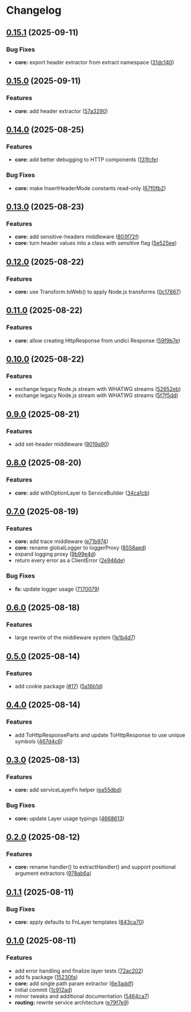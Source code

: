 # Changelog

## [0.15.1](https://github.com/DASPRiD/taxum/compare/core-v0.15.0...core-v0.15.1) (2025-09-11)


### Bug Fixes

* **core:** export header extractor from extract namespace ([31dc140](https://github.com/DASPRiD/taxum/commit/31dc140840fbc4b8de6203c6ca523bd6a1dd913e))

## [0.15.0](https://github.com/DASPRiD/taxum/compare/core-v0.14.0...core-v0.15.0) (2025-09-11)


### Features

* **core:** add header extractor ([57a3290](https://github.com/DASPRiD/taxum/commit/57a3290027966f64a74f005bc89bb3ce4a15b0d7))

## [0.14.0](https://github.com/DASPRiD/taxum/compare/core-v0.13.0...core-v0.14.0) (2025-08-25)


### Features

* **core:** add better debugging to HTTP components ([131fcfe](https://github.com/DASPRiD/taxum/commit/131fcfe33d01b8e7b003b2746218514ff1148a05))


### Bug Fixes

* **core:** make InsertHeaderMode constants read-only ([67f0fb2](https://github.com/DASPRiD/taxum/commit/67f0fb25e6b4fffd216538d77d6b7db6f556f50e))

## [0.13.0](https://github.com/DASPRiD/taxum/compare/core-v0.12.0...core-v0.13.0) (2025-08-23)


### Features

* **core:** add sensitive-headers middleware ([803f72f](https://github.com/DASPRiD/taxum/commit/803f72fa2ac019a78c43403836437f1cce7a1528))
* **core:** turn header values into a class with sensitive flag ([5e525ee](https://github.com/DASPRiD/taxum/commit/5e525eeb58d75d3e6a7b9995d60a1e1ed4eba7a4))

## [0.12.0](https://github.com/DASPRiD/taxum/compare/core-v0.11.0...core-v0.12.0) (2025-08-22)


### Features

* **core:** use Transform.toWeb() to apply Node.js transforms ([0c17867](https://github.com/DASPRiD/taxum/commit/0c1786702e8fb6faac6e6007287d5c8904b2526f))

## [0.11.0](https://github.com/DASPRiD/taxum/compare/core-v0.10.0...core-v0.11.0) (2025-08-22)


### Features

* **core:** allow creating HttpResponse from undici Response ([59f9b7e](https://github.com/DASPRiD/taxum/commit/59f9b7e297f71e3836d80b52ddd42f1bfefa587f))

## [0.10.0](https://github.com/DASPRiD/taxum/compare/core-v0.9.0...core-v0.10.0) (2025-08-22)


### Features

* exchange legacy Node.js stream with WHATWG streams ([52652eb](https://github.com/DASPRiD/taxum/commit/52652ebe8daab599085c347385978cf2a55c3966))
* exchange legacy Node.js stream with WHATWG streams ([5f7f5dd](https://github.com/DASPRiD/taxum/commit/5f7f5ddb43e408a8d887da904072c43b9cbfd526))

## [0.9.0](https://github.com/DASPRiD/taxum/compare/core-v0.8.0...core-v0.9.0) (2025-08-21)


### Features

* add set-header middleware ([9019a90](https://github.com/DASPRiD/taxum/commit/9019a902457c139319a98aaf4c3eb1f4ed628c29))

## [0.8.0](https://github.com/DASPRiD/taxum/compare/core-v0.7.0...core-v0.8.0) (2025-08-20)


### Features

* **core:** add withOptionLayer to ServiceBuilder ([34ca1cb](https://github.com/DASPRiD/taxum/commit/34ca1cb421f00425cb67918664edcf769bcfb392))

## [0.7.0](https://github.com/DASPRiD/taxum/compare/core-v0.6.0...core-v0.7.0) (2025-08-19)


### Features

* **core:** add trace middleware ([e71b974](https://github.com/DASPRiD/taxum/commit/e71b974abd866c617c88885e972d9d98c785bc92))
* **core:** rename globalLogger to loggerProxy ([8558aed](https://github.com/DASPRiD/taxum/commit/8558aedb2ab24d6f8eb21ab94320174e16b4986f))
* expand logging proxy ([9b99e4d](https://github.com/DASPRiD/taxum/commit/9b99e4d5dcef0326ad29a79d326a8bce882d097a))
* return every error as a ClientError ([2e946de](https://github.com/DASPRiD/taxum/commit/2e946de61c2be6cb8bd29e50615d3ca807cb2411))


### Bug Fixes

* **fs:** update logger usage ([7170079](https://github.com/DASPRiD/taxum/commit/717007968ad1a9f2cfeb5d5201f749ee6f029e0c))

## [0.6.0](https://github.com/DASPRiD/taxum/compare/core-v0.5.0...core-v0.6.0) (2025-08-18)


### Features

* large rewrite of the middleware system ([1e1b4d7](https://github.com/DASPRiD/taxum/commit/1e1b4d73b8982ff6d0c55375662eac0fb94a1bfe))

## [0.5.0](https://github.com/DASPRiD/taxum/compare/core-v0.4.0...core-v0.5.0) (2025-08-14)


### Features

* add cookie package ([#17](https://github.com/DASPRiD/taxum/issues/17)) ([5a16b1d](https://github.com/DASPRiD/taxum/commit/5a16b1d3a21d60fd000c8f00c6b7d258606e85c6))

## [0.4.0](https://github.com/DASPRiD/taxum/compare/core-v0.3.0...core-v0.4.0) (2025-08-14)


### Features

* add ToHttpResponseParts and update ToHttpResponse to use unique symbols ([467d4c6](https://github.com/DASPRiD/taxum/commit/467d4c672c09b7fe39103ad6835ef44cb4a0638a))

## [0.3.0](https://github.com/DASPRiD/taxum/compare/core-v0.2.0...core-v0.3.0) (2025-08-13)


### Features

* **core:** add serviceLayerFn helper ([ea55dbd](https://github.com/DASPRiD/taxum/commit/ea55dbd2793331b943027ef052b2f36e7186e932))


### Bug Fixes

* **core:** update Layer usage typings ([4668613](https://github.com/DASPRiD/taxum/commit/4668613576413f1847c936d682f8ad3007433c44))

## [0.2.0](https://github.com/DASPRiD/taxum/compare/core-v0.1.1...core-v0.2.0) (2025-08-12)


### Features

* **core:** rename handler() to extractHandler() and support positional argument extractors ([978ab6a](https://github.com/DASPRiD/taxum/commit/978ab6a209b2207e045050d0f7b2c6db34307c54))

## [0.1.1](https://github.com/DASPRiD/taxum/compare/core-v0.1.0...core-v0.1.1) (2025-08-11)


### Bug Fixes

* **core:** apply defaults to FnLayer templates ([843ca70](https://github.com/DASPRiD/taxum/commit/843ca7017541843cbaae216b365ccdb485696395))

## [0.1.0](https://github.com/DASPRiD/taxum/compare/core-v0.0.1...core-v0.1.0) (2025-08-11)


### Features

* add error handling and finalize layer tests ([72ac202](https://github.com/DASPRiD/taxum/commit/72ac202f245e83341e709c5f02e1d71c87bbdf7d))
* add fs package ([15230fa](https://github.com/DASPRiD/taxum/commit/15230fadcad656e192f26f0b272e0d646493181a))
* **core:** add single path param extractor ([6e3addf](https://github.com/DASPRiD/taxum/commit/6e3addf360427eb8ec1e73f1071ac8130836f5c0))
* initial commit ([1c912ad](https://github.com/DASPRiD/taxum/commit/1c912ad75113592b6fddc18c93d92916468ceff0))
* minor tweaks and additional documentation ([5464ca7](https://github.com/DASPRiD/taxum/commit/5464ca749176da18c5f2fa6d430e68ee1ecd1371))
* **routing:** rewrite service architecture ([e79f7e9](https://github.com/DASPRiD/taxum/commit/e79f7e97caa36d091c3dfa369da80a9f918c4be4))
